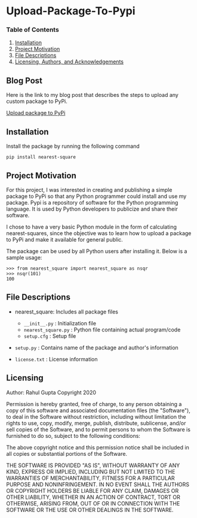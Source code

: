 # Upload-Package-To-Pypi

### Table of Contents
1. [Installation](#installation)
2. [Project Motivation](#motivation)
3. [File Descriptions](#files)
4. [Licensing, Authors, and Acknowledgements](#licensing)

## Blog Post
Here is the link to my blog post that describes the steps to upload any custom package to PyPi.

[Upload package to PyPi](https://medium.com/@rahulgupta1/upload-your-python-package-to-pypi-c45ad6a52a13)


## Installation <a name="installation"></a>
Install the package by running the following command

`pip install nearest-square`

## Project Motivation<a name="motivation"></a>

For this project, I was interested in creating and publishing a simple package to PyPi so that any Python programmer could install and use my package. Pypi is a repository of software for the Python programming language. It is used by Python developers to publicize and share their software.

I chose to have a very basic Python module in the form of calculating nearest-squares, since the objective was to learn how to upload a package to PyPi and make it available for general public.

The package can be used by all Python users after installing it. Below is a sample usage:
```
>>> from nearest_square import nearest_square as nsqr
>>> nsqr(101)
100
```

## File Descriptions <a name="files"></a>

* nearest_square: Includes all package files
    * `__init__.py` : Initialization file
    * `nearest_square.py` : Python file containing actual program/code
    * `setup.cfg` : Setup file

* `setup.py` : Contains name of the package and author's information

* `license.txt` : License information

## Licensing<a name="licensing"></a>
Author: Rahul Gupta
Copyright 2020

Permission is hereby granted, free of charge, to any person obtaining a copy
of this software and associated documentation files (the "Software"), to deal
in the Software without restriction, including without limitation the rights
to use, copy, modify, merge, publish, distribute, sublicense, and/or sell
copies of the Software, and to permit persons to whom the Software is
furnished to do so, subject to the following conditions:

The above copyright notice and this permission notice shall be included in all
copies or substantial portions of the Software.

THE SOFTWARE IS PROVIDED "AS IS", WITHOUT WARRANTY OF ANY KIND, EXPRESS OR
IMPLIED, INCLUDING BUT NOT LIMITED TO THE WARRANTIES OF MERCHANTABILITY,
FITNESS FOR A PARTICULAR PURPOSE AND NONINFRINGEMENT. IN NO EVENT SHALL THE
AUTHORS OR COPYRIGHT HOLDERS BE LIABLE FOR ANY CLAIM, DAMAGES OR OTHER
LIABILITY, WHETHER IN AN ACTION OF CONTRACT, TORT OR OTHERWISE, ARISING FROM,
OUT OF OR IN CONNECTION WITH THE SOFTWARE OR THE USE OR OTHER DEALINGS IN THE
SOFTWARE.
